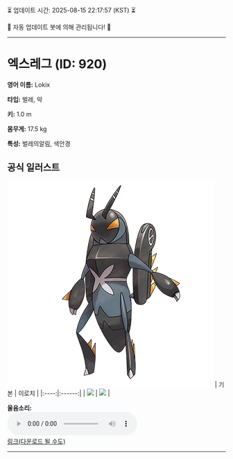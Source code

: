 
⏳ 업데이트 시간: 2025-08-15 22:17:57 (KST) ⏳

🤖 자동 업데이트 봇에 의해 관리됩니다! 🤖

---

# 엑스레그 (ID: 920)
**영어 이름:** Lokix

**타입:** 벌레, 악

**키:** 1.0 m

**몸무게:** 17.5 kg

**특성:** 벌레의알림, 색안경

## 공식 일러스트
![](https://raw.githubusercontent.com/PokeAPI/sprites/master/sprites/pokemon/other/official-artwork/920.png)
| 기본 | 이로치 |
|:----:|:------:|
| <img src="http://play.pokemonshowdown.com/sprites/ani/lokix.gif" width="200"> | <img src="http://play.pokemonshowdown.com/sprites/ani-shiny/lokix.gif" width="200"> |

**울음소리:**<br><audio controls src="https://raw.githubusercontent.com/PokeAPI/cries/main/cries/pokemon/latest/920.ogg"></audio><br> [링크(다운로드 될 수도)](https://raw.githubusercontent.com/PokeAPI/cries/main/cries/pokemon/latest/920.ogg)


---
